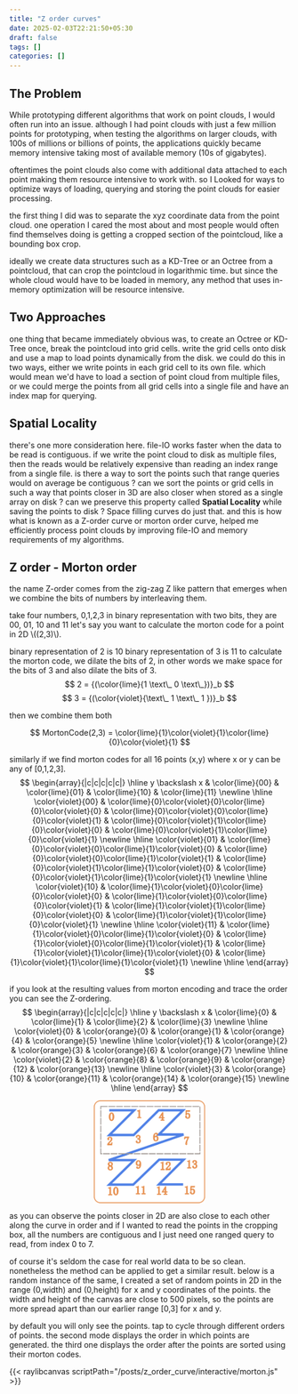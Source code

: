 ```yaml
---
title: "Z order curves"
date: 2025-02-03T22:21:50+05:30
draft: false
tags: []
categories: []
---
```


## The Problem
While prototyping different algorithms that work on point clouds, I would often run into an issue. although I had point clouds with just a few million points for prototyping, when testing the algorithms on larger clouds, with 100s of millions or billions of points, the applications quickly became memory intensive taking most of available memory (10s of gigabytes).

oftentimes the point clouds also come with additional data attached to each point making them resource intensive to work with. so I Looked for ways to optimize ways of loading, querying and storing the point clouds for easier processing.


the first thing I did was to separate the xyz coordinate data from the point cloud. one operation I cared the most about and most people would often find themselves doing is getting a cropped section of the pointcloud, like a bounding box crop. 

ideally we create data structures such as a KD-Tree or an Octree from a pointcloud, that can crop the pointcloud in logarithmic time. but since the whole cloud would have to be loaded in memory, any method that uses in-memory optimization will be resource intensive.

## Two Approaches
one thing that became immediately obvious was, to create an Octree or KD-Tree once, break the pointcloud into grid cells. write the grid cells onto disk and use a map to load points dynamically from the disk. we could do this in two ways, either we write points in each grid cell to its own file. which would mean we'd have to load a section of point cloud from multiple files, or we could merge the points from all grid cells into a single file and have an index map for querying. 


## Spatial Locality
there's one more consideration here. file-IO works faster when the data to be read is contiguous. if we write the point cloud to disk as multiple files, then the reads would be relatively expensive than reading an index range from a single file. is there a way to sort the points such that range queries would on average be contiguous ? can we sort the points or grid cells in such a way that points closer in 3D are also closer when stored as a single array on disk ? can we preserve this property called **Spatial Locality** while saving the points to disk ? Space filling curves do just that. and this is how what is known as a Z-order curve or morton order curve, helped me efficiently process point clouds by improving file-IO and memory requirements of my algorithms. 

## Z order - Morton order
the name Z-order comes from the zig-zag Z like pattern that emerges when we combine the bits of numbers by interleaving them.

take four numbers, 0,1,2,3
in binary representation with two bits, they are 00, 01, 10 and 11
let's say you want to calculate the morton code for a point in 2D \\((2,3)\\).

binary representation of 2 is 10
binary representation of 3 is 11
to calculate the morton code, we dilate the bits of 2, in other words we make space for the bits of 3 and also dilate the bits of 3.
$$
2 = {(\color{lime}{1 \text\_ 0 \text\_})}_b
$$
$$
3 = {(\color{violet}{\text\_ 1 \text\_ 1 })}_b
$$

then we combine them both

$$
MortonCode(2,3) = \color{lime}{1}\color{violet}{1}\color{lime}{0}\color{violet}{1}
$$

similarly if we find morton codes for all 16 points (x,y) where x or y can be any of [0,1,2,3].
$$
\begin{array}{|c|c|c|c|c|}
\hline
y \backslash x &  \color{lime}{00} & \color{lime}{01} & \color{lime}{10} & \color{lime}{11}  \newline
\hline
\color{violet}{00} & 
\color{lime}{0}\color{violet}{0}\color{lime}{0}\color{violet}{0} & 
\color{lime}{0}\color{violet}{0}\color{lime}{0}\color{violet}{1} & 
\color{lime}{0}\color{violet}{1}\color{lime}{0}\color{violet}{0} & 
\color{lime}{0}\color{violet}{1}\color{lime}{0}\color{violet}{1} \newline
\hline
\color{violet}{01} & 
\color{lime}{0}\color{violet}{0}\color{lime}{1}\color{violet}{0} & 
\color{lime}{0}\color{violet}{0}\color{lime}{1}\color{violet}{1} & 
\color{lime}{0}\color{violet}{1}\color{lime}{1}\color{violet}{0} & 
\color{lime}{0}\color{violet}{1}\color{lime}{1}\color{violet}{1} \newline
\hline
\color{violet}{10} & 
\color{lime}{1}\color{violet}{0}\color{lime}{0}\color{violet}{0} & 
\color{lime}{1}\color{violet}{0}\color{lime}{0}\color{violet}{1} & 
\color{lime}{1}\color{violet}{1}\color{lime}{0}\color{violet}{0} & 
\color{lime}{1}\color{violet}{1}\color{lime}{0}\color{violet}{1} \newline
\hline
\color{violet}{11} & 
\color{lime}{1}\color{violet}{0}\color{lime}{1}\color{violet}{0} & 
\color{lime}{1}\color{violet}{0}\color{lime}{1}\color{violet}{1} & 
\color{lime}{1}\color{violet}{1}\color{lime}{1}\color{violet}{0} & 
\color{lime}{1}\color{violet}{1}\color{lime}{1}\color{violet}{1} \newline
\hline
\end{array}
$$

if you look at the resulting values from morton encoding and trace the order you can see the Z-ordering.
$$
\begin{array}{|c|c|c|c|c|}
\hline
y \backslash x &  \color{lime}{0} & \color{lime}{1} & \color{lime}{2} & \color{lime}{3}  \newline
\hline
\color{violet}{0} & \color{orange}{0} & \color{orange}{1} & \color{orange}{4} & \color{orange}{5} \newline
\hline
\color{violet}{1} & \color{orange}{2} & \color{orange}{3} & \color{orange}{6} & \color{orange}{7} \newline
\hline
\color{violet}{2} & \color{orange}{8} & \color{orange}{9} & \color{orange}{12} & \color{orange}{13} \newline
\hline
\color{violet}{3} & \color{orange}{10} & \color{orange}{11} & \color{orange}{14} & \color{orange}{15} \newline
\hline
\end{array}
$$
<style>
img {
  display: block;
  margin-left: auto;
  margin-right: auto;
}
</style>
<img src="images/z_order_16.png" alt="drawing" style="width:200px;"/>

as you can observe the points closer in 2D are also close to each other along the curve in order and if I wanted to read the points in the cropping box, all the numbers are contiguous and I just need one ranged query to read, from index 0 to 7.

of course it's seldom the case for real world data to be so clean. nonetheless the method can be applied to get a similar result. below is a random instance of the same, I created a set of random points in 2D in the range (0,width) and (0,height) for x and y coordinates of the points. the width and height of the canvas are close to 500 pixels, so the points are more spread apart than our earlier range [0,3] for x and y. 

by default you will only see the points. tap to cycle through different orders of points. the second mode displays the order in which points are generated. the third one displays the order after the points are sorted using their morton codes.

{{< raylibcanvas scriptPath="/posts/z_order_curve/interactive/morton.js" >}}
